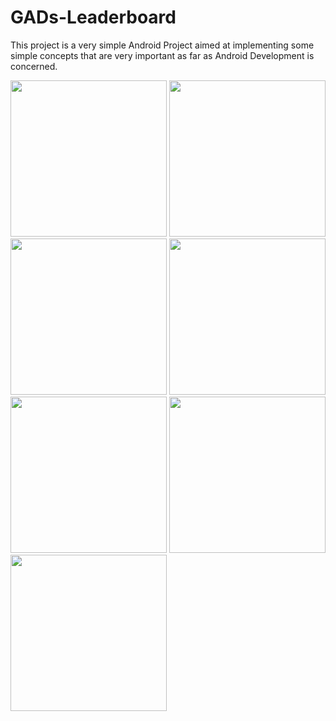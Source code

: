 # GADs-Leaderboard
This project is a very simple Android Project aimed at implementing some simple concepts that are very important as far as Android Development is concerned.

<image src="Screenshots/SplashScreen.jpeg" width="250"/> <image src="Screenshots/LeadersBoard.jpeg" width="250"/><image src="Screenshots/SkillIQ.jpeg" width="250"/>
<image src="Screenshots/SubmitForm.jpeg" width="250"/>
<image src="Screenshots/ConfirmDialog.jpeg" width="250"/>
<image src="Screenshots/SuccessDialog.jpeg" width="250"/>
<image src="Screenshots/UnsuccessDialog.jpeg" width="250"/>

